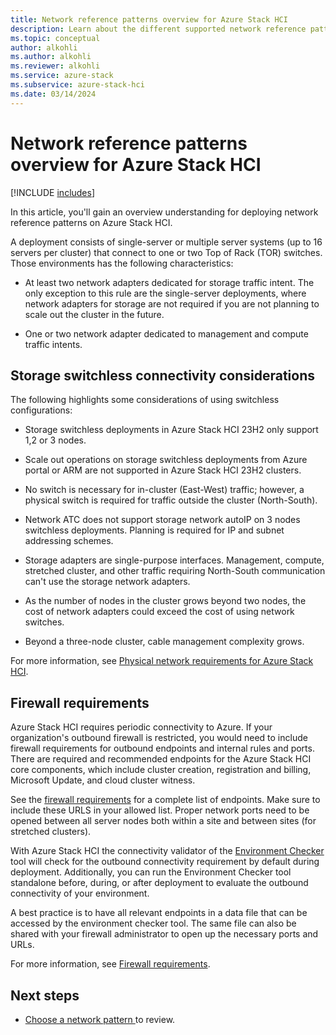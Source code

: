 ```yaml
---
title: Network reference patterns overview for Azure Stack HCI
description: Learn about the different supported network reference patterns for Azure Stack HCI.
ms.topic: conceptual
author: alkohli
ms.author: alkohli
ms.reviewer: alkohli
ms.service: azure-stack
ms.subservice: azure-stack-hci
ms.date: 03/14/2024
---
```


# Network reference patterns overview for Azure Stack HCI

[!INCLUDE [includes](../../includes/hci-applies-to-23h2-22h2.md)]

In this article, you'll gain an overview understanding for deploying network reference patterns on Azure Stack HCI.

A deployment consists of single-server or multiple server systems (up to 16 servers per cluster) that connect to one or two Top of Rack (TOR) switches. Those environments has the following characteristics:

- At least two network adapters dedicated for storage traffic intent. The only exception to this rule are the single-server deployments, where network adapters for storage are not required if you are not planning to scale out the cluster in the future.

- One or two network adapter dedicated to management and compute traffic intents.

## Storage switchless connectivity considerations

The following highlights some considerations of using switchless configurations:

- Storage switchless deployments in Azure Stack HCI 23H2 only support 1,2 or 3 nodes.

- Scale out operations on storage switchless deployments from Azure portal or ARM are not supported in Azure Stack HCI 23H2 clusters.  

- No switch is necessary for in-cluster (East-West) traffic; however, a physical switch is required for traffic outside the cluster (North-South).

- Network ATC does not support storage network autoIP on 3 nodes switchless deployments. Planning is required for IP and subnet addressing schemes.

- Storage adapters are single-purpose interfaces. Management, compute, stretched cluster, and other traffic requiring North-South communication can't use the storage network adapters.

- As the number of nodes in the cluster grows beyond two nodes, the cost of network adapters could exceed the cost of using network switches.

- Beyond a three-node cluster, cable management complexity grows.


For more information, see [Physical network requirements for Azure Stack HCI](../concepts/physical-network-requirements.md).

## Firewall requirements

Azure Stack HCI requires periodic connectivity to Azure. If your organization's outbound firewall is restricted, you would need to include firewall requirements for outbound endpoints and internal rules and ports. There are required and recommended endpoints for the Azure Stack HCI core components, which include cluster creation, registration and billing, Microsoft Update, and cloud cluster witness.

See the [firewall requirements](/azure-stack/hci/concepts/firewall-requirements?tabs=allow-table) for a complete list of endpoints. Make sure to include these URLS in your allowed list. Proper network ports need to be opened between all server nodes both within a site and between sites (for stretched clusters).

With Azure Stack HCI the connectivity validator of the [Environment Checker](https://www.powershellgallery.com/packages/AzStackHci.EnvironmentChecker/0.2.3-preview) tool will check for the outbound connectivity requirement by default during deployment. Additionally, you can run the Environment Checker tool standalone before, during, or after deployment to evaluate the outbound connectivity of your environment.

A best practice is to have all relevant endpoints in a data file that can be accessed by the environment checker tool. The same file can also be shared with your firewall administrator to open up the necessary ports and URLs.

For more information, see [Firewall requirements](/azure-stack/hci/concepts/firewall-requirements?tabs=allow-table).

## Next steps

- [Choose a network pattern ](choose-network-pattern.md) to review.